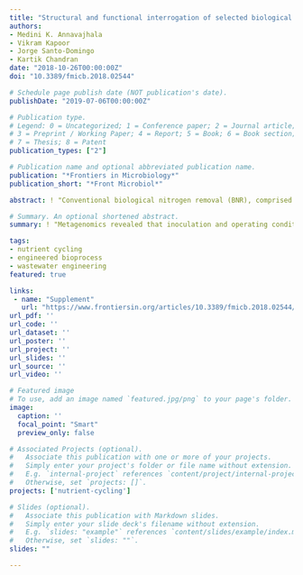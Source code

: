 ```yaml
---
title: "Structural and functional interrogation of selected biological nitrogen removal systems in the United States, Denmark, and Singapore using shotgun metagenomics"
authors:
- Medini K. Annavajhala
- Vikram Kapoor
- Jorge Santo-Domingo
- Kartik Chandran
date: "2018-10-26T00:00:00Z"
doi: "10.3389/fmicb.2018.02544"

# Schedule page publish date (NOT publication's date).
publishDate: "2019-07-06T00:00:00Z"

# Publication type.
# Legend: 0 = Uncategorized; 1 = Conference paper; 2 = Journal article;
# 3 = Preprint / Working Paper; 4 = Report; 5 = Book; 6 = Book section;
# 7 = Thesis; 8 = Patent
publication_types: ["2"]

# Publication name and optional abbreviated publication name.
publication: "*Frontiers in Microbiology*"
publication_short: "*Front Microbiol*"

abstract: ! "Conventional biological nitrogen removal (BNR), comprised of nitrification and denitrification, is traditionally employed in wastewater treatment plants (WWTPs) to prevent eutrophication in receiving water bodies. More recently, the combination of selective ammonia to nitrite oxidation (nitritation) and autotrophic anaerobic ammonia oxidation (anammox), collectively termed deammonification, has also emerged as a possible energy- and cost-effective BNR alternative. Herein, we analyzed microbial diversity and functional potential within 13 BNR processes in the United States, Denmark, and Singapore operated with varying reactor configuration, design, and operational parameters. Using next-generation sequencing and metagenomics, gene-coding regions were aligned against a custom protein database expanded to include all published aerobic ammonia oxidizing bacteria (AOB), nitrite oxidizing bacteria (NOB), anaerobic ammonia oxidizing bacteria (AMX), and complete ammonia oxidizing bacteria (CMX). Overall contributions of these N-cycle bacteria to the total functional potential of each reactor was determined, as well as that of several organisms associated with denitrification and/or structural integrity of microbial aggregates (biofilm or granules). The potential for these engineered processes to foster a broad spectrum of microbial catabolic, anabolic, and carbon assimilation transformations was elucidated. Seeded sidestream DEMON® deammonification systems and single-stage nitritation-anammox moving bed biofilm reactors (MBBRs) and a mainstream Cleargreen reactor designed to enrich in AOB and AMX showed lower enrichment in AMX functionality than an enriched two-stage nitritation-anammox MBBR system treating mainstream wastewater. Conventional BNR systems in Singapore and the United States had distinct metagenomes, especially relating to AOB. A hydrocyclone process designed to recycle biomass granules for mainstream BNR contained almost identical structural and functional characteristics in the overflow, underflow, and inflow of mixed liquor (ALT) rather than the expected selective enrichment of specific nitrifying or AMX organisms. Inoculum used to seed a sidestream deammonification process unexpectedly contained <10% of total coding regions assigned to AMX. These results suggest the operating conditions of engineered bioprocesses shape the resident microbial structure and function far more than the bioprocess configuration itself. We also highlight the advantage of a systems- and metagenomics-based interrogation of both the microbial structure and potential function therein over targeting of individual populations or specific genes."

# Summary. An optional shortened abstract.
summary: ! "Metagenomics revealed that inoculation and operating conditions of engineered bioprocesses shape the resident microbial structure and function far more than the bioprocess configuration."

tags:
- nutrient cycling
- engineered bioprocess
- wastewater engineering
featured: true

links:
 - name: "Supplement"
   url: "https://www.frontiersin.org/articles/10.3389/fmicb.2018.02544/full#supplementary-material"
url_pdf: ''
url_code: ''
url_dataset: ''
url_poster: ''
url_project: ''
url_slides: ''
url_source: ''
url_video: ''

# Featured image
# To use, add an image named `featured.jpg/png` to your page's folder. 
image:
  caption: ''
  focal_point: "Smart"
  preview_only: false

# Associated Projects (optional).
#   Associate this publication with one or more of your projects.
#   Simply enter your project's folder or file name without extension.
#   E.g. `internal-project` references `content/project/internal-project/index.md`.
#   Otherwise, set `projects: []`.
projects: ['nutrient-cycling']

# Slides (optional).
#   Associate this publication with Markdown slides.
#   Simply enter your slide deck's filename without extension.
#   E.g. `slides: "example"` references `content/slides/example/index.md`.
#   Otherwise, set `slides: ""`.
slides: ""

---
```


